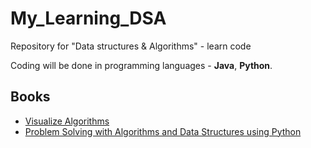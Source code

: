 # My_Learning_DSA

Repository for "Data structures & Algorithms" - learn code

Coding will be done in programming languages - **Java**, **Python**.

## Books

- [Visualize Algorithms](https://visualgo.net/en)
- [Problem Solving with Algorithms and Data Structures using Python](https://runestone.academy/runestone/static/pythonds/index.html)
